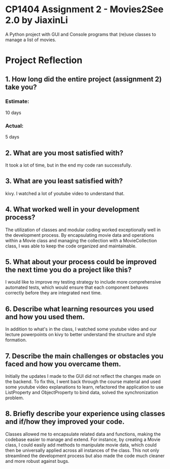 # CP1404 Assignment 2 - Movies2See 2.0 by JiaxinLi

A Python project with GUI and Console programs that (re)use classes to manage a list of movies.

# Project Reflection

## 1. How long did the entire project (assignment 2) take you?

### Estimate: 

10 days

### Actual: 

5 days

## 2. What are you most satisfied with? 

It took a lot of time, but in the end my code ran successfully.

## 3. What are you least satisfied with?

kivy. I watched a lot of youtube video to understand that.

## 4. What worked well in your development process?

The utilization of classes and modular coding worked exceptionally well in the development process. 
By encapsulating movie data and operations within a Movie class and managing the collection with a
MovieCollection class, I was able to keep the code organized and maintainable. 

## 5. What about your process could be improved the next time you do a project like this?

I would like to improve my testing strategy to include more comprehensive automated tests, 
which would ensure that each component behaves correctly before they are integrated next time.

## 6. Describe what learning resources you used and how you used them.

In addition to what's in the class, I watched some youtube video and our lecture powerpoints on kivy  to better understand 
the structure and style formation.

## 7. Describe the main challenges or obstacles you faced and how you overcame them.

Initially the updates I made to the GUI did not reflect the changes made on the backend.
To fix this, I went back through the course material and used some youtube video explanations to 
learn, refactored the application to use ListProperty and ObjectProperty to bind data, solved
the synchronization problem.

## 8. Briefly describe your experience using classes and if/how they improved your code.

Classes allowed me to encapsulate related data and functions, making the codebase easier to 
manage and extend. For instance, by creating a Movie class, I could easily add methods to 
manipulate movie data, which could then be universally applied across all instances of the class.
This not only streamlined the development process but also made the code much cleaner and more 
robust against bugs.